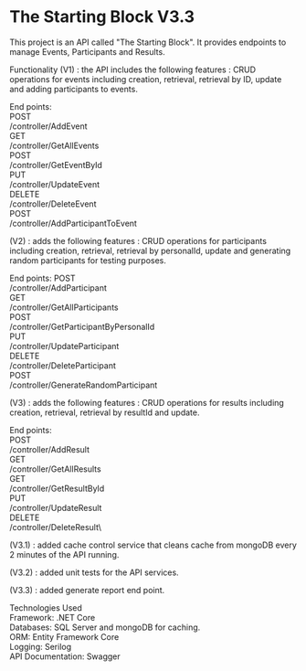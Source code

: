 # The Starting Block V3.3

This project is an API called "The Starting Block". It provides endpoints to manage Events, Participants and Results.

Functionality (V1) : the API includes the following features : CRUD operations for events including creation, retrieval, retrieval by ID, update and adding participants to events.

End points:\
POST\
/controller/AddEvent\
GET\
/controller/GetAllEvents\
POST\
/controller/GetEventById\
PUT\
/controller/UpdateEvent\
DELETE\
/controller/DeleteEvent\
POST\
/controller/AddParticipantToEvent

(V2) : adds the following features : CRUD operations for participants including creation, retrieval, retrieval by personalId, update and generating random participants for testing purposes.

End points:
POST\
/controller/AddParticipant\
GET\
/controller/GetAllParticipants\
POST\
/controller/GetParticipantByPersonalId\
PUT\
/controller/UpdateParticipant\
DELETE\
/controller/DeleteParticipant\
POST\
/controller/GenerateRandomParticipant

(V3) : adds the following features : CRUD operations for results including creation, retrieval, retrieval by resultId and update.

End points:\
POST\
/controller/AddResult\
GET\
/controller/GetAllResults\
GET\
/controller/GetResultById\
PUT\
/controller/UpdateResult\
DELETE\
/controller/DeleteResult\

(V3.1) : added cache control service that cleans cache from mongoDB every 2 minutes of the API running.

(V3.2) : added unit tests for the API services.

(V3.3) : added generate report end point.

Technologies Used\
Framework: .NET Core\
Databases: SQL Server and mongoDB for caching.\
ORM: Entity Framework Core\
Logging: Serilog\
API Documentation: Swagger
